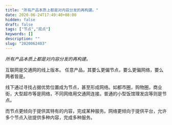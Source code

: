 ```yaml
---
title: "所有产品本质上都是对内容分发的再构建。"
date: 2020-06-24T17:49:40+08:00
hidden: false
draft: false
tags: ["节点","观点"]
keywords: []
description: ""
slug: "2020062403"
---
```

*所有产品本质上都是对内容分发的再构建。*

互联网是交通网的线上版本。
任意产品，其要么更偏节点，要么更偏网络，要么两者皆是。

<!--more-->

线下通过寻找占据优势位置成为节点，甚至形成网络。如都市圈，购物圈，商业街，大型超市等是网络，不同网络用交通网连接。普通的小型饭馆理发店等则是节点。

而节点更倾向于提供其特有的内容，完成某种服务。网络更倾向于提供平台，允许多个节点入驻提供多种内容，完成多种服务。